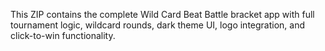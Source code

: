 This ZIP contains the complete Wild Card Beat Battle bracket app with full tournament logic, wildcard rounds, dark theme UI, logo integration, and click-to-win functionality.